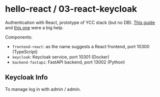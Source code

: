 # hello-react / 03-react-keycloak

Authentication with React, prototype of YCC stack (but no DB). [This guide](https://medium.com/devops-dudes/secure-front-end-react-js-and-back-end-node-js-express-rest-api-with-keycloak-daf159f0a94e) and [this one](https://www.section.io/engineering-education/keycloak-react-app) were a big help.

Components:

- `frontend-react`: as the name suggests a React frontend, port 10300 (TypeScript)
- `keycloak`: Keycloak service, port 10301 (Docker)
- `backend-fastapi`: FastAPI backend, port 13002 (Python)

## Keycloak Info

To manage log in with admin / admin.
